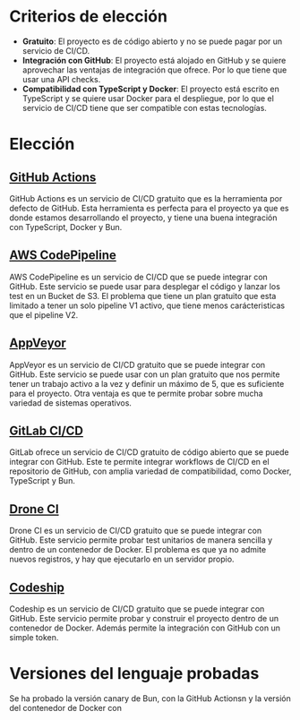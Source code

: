 
# Criterios de elección

- **Gratuito**: El proyecto es de código abierto y no se puede pagar por un servicio de CI/CD.
- **Integración con GitHub**: El proyecto está alojado en GitHub y se quiere aprovechar las 
    ventajas de integración que ofrece. Por lo que tiene que usar una API checks.
- **Compatibilidad con TypeScript y Docker**: El proyecto está escrito en TypeScript y se 
    quiere usar Docker para el despliegue, por lo que el servicio de CI/CD tiene que
    ser compatible con estas tecnologías.

# Elección

## [GitHub Actions](https://docs.github.com/en/actions)

GitHub Actions es un servicio de CI/CD gratuito que es la herramienta por defecto de GitHub.
Esta herramienta es perfecta para el proyecto ya que es donde estamos desarrollando el proyecto,
y tiene una buena integración con TypeScript, Docker y Bun.

## [AWS CodePipeline](https://aws.amazon.com/codepipeline/)

AWS CodePipeline es un servicio de CI/CD que se puede integrar con GitHub. Este servicio
se puede usar para desplegar el código y lanzar los test en un Bucket de S3. El problema
que tiene un plan gratuito que esta limitado a tener un solo pipeline V1 activo, que tiene
menos carácteristicas que el pipeline V2.

## [AppVeyor](https://www.appveyor.com/)

AppVeyor es un servicio de CI/CD gratuito que se puede integrar con GitHub. Este servicio
se puede usar con un plan gratuito que nos permite tener un trabajo activo a la vez
y definir un máximo de 5, que es suficiente para el proyecto. Otra ventaja es que te permite
probar sobre mucha variedad de sistemas operativos.

## [GitLab CI/CD](https://docs.gitlab.com/ee/topics/build_your_application.html)

GitLab ofrece un servicio de CI/CD gratuito de código abierto que se puede integrar con GitHub.
Este te permite integrar workflows de CI/CD en el repositorio de GitHub, con amplia variedad
de compatibilidad, como Docker, TypeScript y Bun.

## [Drone CI](https://www.drone.io/)

Drone CI es un servicio de CI/CD gratuito que se puede integrar con GitHub. Este servicio
permite probar test unitarios de manera sencilla y dentro de un contenedor de Docker. El
problema es que ya no admite nuevos registros, y hay que ejecutarlo en un servidor propio.

## [Codeship](https://www.cloudbees.com/products/codeship)

Codeship es un servicio de CI/CD gratuito que se puede integrar con GitHub. Este servicio
permite probar y construir el proyecto dentro de un contenedor de Docker. Además permite
la integración con GitHub con un simple token.

# Versiones del lenguaje probadas

Se ha probado la versión canary de Bun, con la GitHub Actionsn y la versión del contenedor
de Docker con


